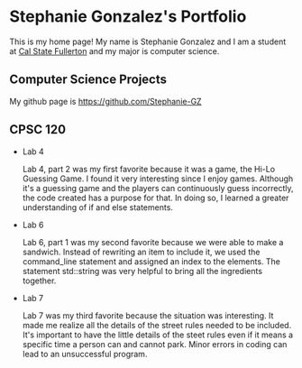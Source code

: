 # Stephanie Gonzalez's Portfolio 

This is my home page! My name is Stephanie Gonzalez and I am a student at [Cal State Fullerton](http://www.fullerton.edu/) and my major is computer science. 

## Computer Science Projects 

My github page is https://github.com/Stephanie-GZ

## CPSC 120 

* Lab 4

  Lab 4, part 2 was my first favorite because it was a game, the Hi-Lo Guessing Game. I found it very interesting since I enjoy games. Although it's a guessing game and the players can continuously guess incorrectly, the code created has a purpose for that. In doing so, I learned a greater understanding of if and else statements.


* Lab 6

  Lab 6, part 1 was my second favorite because we were able to make a sandwich. Instead of rewriting an item to include it, we used the command_line statement and assigned an index to the elements. The statement std::string was very helpful to bring all the ingredients together.


* Lab 7

  Lab 7 was my third favorite because the situation was interesting. It made me realize all the details of the street rules needed to be included. It's important to have the little details of the steet rules even if it means a specific time a person can and cannot park. Minor errors in coding can lead to an unsuccessful program.

  
